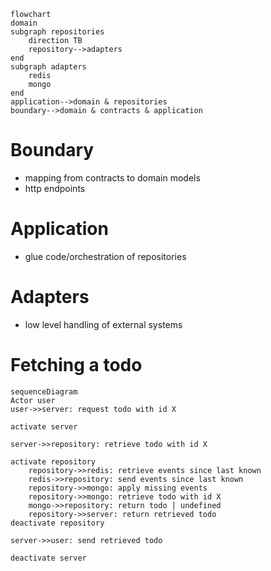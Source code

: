 
```mermaid
flowchart
domain
subgraph repositories
	direction TB
	repository-->adapters
end
subgraph adapters
	redis
	mongo
end
application-->domain & repositories
boundary-->domain & contracts & application
```
# Boundary
- mapping from contracts to domain models
- http endpoints
# Application
- glue code/orchestration of repositories
# Adapters
- low level handling of external systems
# Fetching a todo
```mermaid
sequenceDiagram
Actor user
user->>server: request todo with id X

activate server

server->>repository: retrieve todo with id X

activate repository
	repository->>redis: retrieve events since last known
	redis->>repository: send events since last known
	repository->>mongo: apply missing events
	repository->>mongo: retrieve todo with id X
	mongo->>repository: return todo | undefined
	repository->>server: return retrieved todo
deactivate repository

server->>user: send retrieved todo

deactivate server
```

